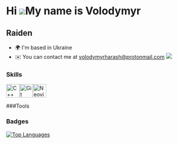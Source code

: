 Hi ![](https://user-images.githubusercontent.com/18350557/176309783-0785949b-9127-417c-8b55-ab5a4333674e.gif)My name is Volodymyr
========================================================================================================================================

Raiden
------

*   🌍  I'm based in Ukraine
*   ✉️  You can contact me at [volodymyrharash@protonmail.com](mailto:volodymyrharash@protonmail.com)
<a href="https://www.github.com/RaidenCXX" target="_blank" rel="noreferrer"><img
                  src="https://img.shields.io/github/followers/RaidenCXX?logo=github&style=for-the-badge&color=0891b2&labelColor=1c1917" /></a>

### Skills 
<p align="left">
<a href="https://docs.microsoft.com/en-us/cpp/?view=msvc-170" target="_blank" rel="noreferrer"><img src="https://raw.githubusercontent.com/danielcranney/readme-generator/main/public/icons/skills/cplusplus-colored.svg" width="36" height="36" alt="C++" /></a><a href="https://git-scm.com/" target="_blank" rel="noreferrer"><img src="https://raw.githubusercontent.com/danielcranney/readme-generator/main/public/icons/skills/git-colored.svg" width="36" height="36" alt="Git" /></a><a href="https://neovim.io/" target="_blank" rel="noreferrer"><img src="https://raw.githubusercontent.com/danielcranney/readme-generator/main/public/icons/skills/neovim.svg" width="36" height="36" alt="Neovim" /></a>
                    </p>
                    

###Tools

### Badges

<a href="https://github.com/RaidenCXX" align="left"><img src="https://github-readme-stats.vercel.app/api/top-langs/?username=RaidenCXX&langs_count=10&title_color=facc15&text_color=ffffff&icon_color=0891b2&bg_color=1c1917&hide_border=true&locale=en&custom_title=Top%20%Languages" alt="Top Languages" /></a>
